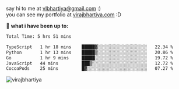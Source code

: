 say hi to me at [vlbhartiya@gmail.com](mailto:vlbhartiya@gmail.com) :)<br/>
you can see my portfolio at [virajbhartiya.com](https://virajbhartiya.com) :D<br/>


🚀 **what i have been up to:**

<!--START_SECTION:waka-->

```txt
Total Time: 5 hrs 51 mins

TypeScript   1 hr 18 mins    █████▓░░░░░░░░░░░░░░░░░░░   22.34 %
Python       1 hr 13 mins    █████▒░░░░░░░░░░░░░░░░░░░   20.86 %
Go           1 hr 9 mins     █████░░░░░░░░░░░░░░░░░░░░   19.72 %
JavaScript   44 mins         ███▒░░░░░░░░░░░░░░░░░░░░░   12.72 %
CocoaPods    25 mins         █▓░░░░░░░░░░░░░░░░░░░░░░░   07.27 %
```

<!--END_SECTION:waka-->

<p align="left"> <img src="https://komarev.com/ghpvc/?username=virajbhartiya&color=blue" alt="virajbhartiya" /> </p>
